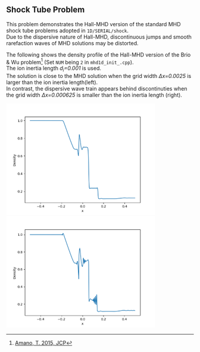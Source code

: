 ## Shock Tube Problem
This problem demonstrates the Hall-MHD version of the standard MHD shock tube problems adopted in `1D/SERIAL/shock`.<br>
Due to the dispersive nature of Hall-MHD, discontinuous jumps and smooth rarefaction waves of MHD solutions may be distorted.

The following shows the density profile of the Hall-MHD version of the Brio & Wu problem[^1] (Set `NUM` being `2` in `mhd1d_init_.cpp`).<br>
The ion inertia length *d<sub>i</sub>=0.001* is used.<br>
The solution is close to the MHD solution when the grid width *&Delta;x=0.0025* is larger than the ion inertia length(left).<br>
In contrast, the dispersive wave train appears behind discontinuties when the grid width *&Delta;x=0.000625* is smaller than the ion inertia length (right).<br>

<img src="../../imgs/h-shock/bw_den_n0400.png" alt="BrioWu density at dx=0.0025" width="400px"><img src="../../imgs/h-shock/bw_den_n1600.png" alt="BrioWu density at dx=0.000625" width="400px">

[^1]: [Amano, T. 2015, JCP](https://www.sciencedirect.com/science/article/abs/pii/S0021999115004805?via%3Dihub)

